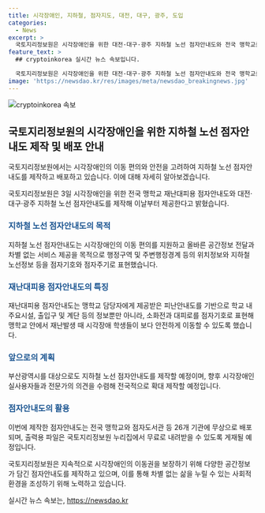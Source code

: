 ```yaml
---
title: 시각장애인, 지하철, 점자지도, 대전, 대구, 광주, 도입
categories:
  - News
excerpt: >
  국토지리정보원은 시각장애인을 위한 대전·대구·광주 지하철 노선 점자안내도와 전국 맹학교를 위한 재난대피용 점자안내도를 제작, 제공한다. 이로써 시각장애인의 지하철 이용이 편리해지며, 재난 시 안전한 대피가 가능해진다. 또한, 앞으로도 다양한 공간정보를 담은 점자지도를 제작하여 시각장애인의 삶을 누릴 수 있는 사회적 환경을 조성할 계획이다. (출처: 정책브리핑 www.korea.kr)
feature_text: >
  ## cryptoinkorea 실시간 뉴스 속보입니다.

  국토지리정보원은 시각장애인을 위한 대전·대구·광주 지하철 노선 점자안내도와 전국 맹학교를 위한 재난대피용 점자안내도를 제작, 제공한다. 이로써 시각장애인의 지하철 이용이 편리해지며, 재난 시 안전한 대피가 가능해진다. 또한, 앞으로도 다양한 공간정보를 담은 점자지도를 제작하여 시각장애인의 삶을 누릴 수 있는 사회적 환경을 조성할 계획이다. (출처: 정책브리핑 www.korea.kr)
image: 'https://newsdao.kr/res/images/meta/newsdao_breakingnews.jpg'
---
```


<p><img src="https://newsdao.kr/res/images/meta/newsdao_breakingnews.jpg" alt="cryptoinkorea 속보" /></p>

<h2 data-ke-size="size26">국토지리정보원의 시각장애인을 위한 지하철 노선 점자안내도 제작 및 배포 안내</h2>

<p>국토지리정보원에서는 시각장애인의 이동 편의와 안전을 고려하여 지하철 노선 점자안내도를 제작하고 배포하고 있습니다. 이에 대해 자세히 알아보겠습니다.</p>

<p data-ke-size="size16">국토지리정보원은 3일 시각장애인을 위한 전국 맹학교 재난대피용 점자안내도와 대전·대구·광주 지하철 노선 점자안내도를 제작해 이날부터 제공한다고 밝혔습니다.</p>

<h3><b><span style="color: #1a5490;">지하철 노선 점자안내도의 목적</span></b></h3>

<p data-ke-size="size16">지하철 노선 점자안내도는 시각장애인의 이동 편의를 지원하고 올바른 공간정보 전달과 차별 없는 서비스 제공을 목적으로 행정구역 및 주변행정경계 등의 위치정보와 지하철 노선정보 등을 점자기호와 점자주기로 표현했습니다.</p>

<h3><b><span style="color: #1a5490;">재난대피용 점자안내도의 특징</span></b></h3>

<p data-ke-size="size16">재난대피용 점자안내도는 맹학교 담당자에게 제공받은 피난안내도를 기반으로 학교 내 주요시설, 출입구 및 계단 등의 정보뿐만 아니라, 소화전과 대피로를 점자기호로 표현해 맹학교 안에서 재난발생 때 시각장애 학생들이 보다 안전하게 이동할 수 있도록 했습니다.</p>

<h3><b><span style="color: #1a5490;">앞으로의 계획</span></b></h3>

<p data-ke-size="size16">부산광역시를 대상으로도 지하철 노선 점자안내도를 제작할 예정이며, 향후 시각장애인 실사용자들과 전문가의 의견을 수렴해 전국적으로 확대 제작할 예정입니다.</p>

<h3><b><span style="color: #1a5490;">점자안내도의 활용</span></b></h3>

<p data-ke-size="size16">이번에 제작한 점자안내도는 전국 맹학교와 점자도서관 등 26개 기관에 무상으로 배포되며, 출력용 파일은 국토지리정보원 누리집에서 무료로 내려받을 수 있도록 게재될 예정입니다.</p>

<p>국토지리정보원은 지속적으로 시각장애인의 이동권을 보장하기 위해 다양한 공간정보가 담긴 점자안내도를 제작하고 있으며, 이를 통해 차별 없는 삶을 누릴 수 있는 사회적 환경을 조성하기 위해 노력하고 있습니다.</p>
실시간 뉴스 속보는, <a href="https://newsdao.kr" rel="dofollow">https://newsdao.kr</a>


